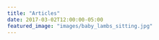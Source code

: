 ```yaml
---
title: "Articles"
date: 2017-03-02T12:00:00-05:00
featured_image: "images/baby_lambs_sitting.jpg"
---
```

